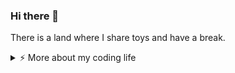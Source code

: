 ### Hi there 👋 

There is a land where I share toys and have a break.

<details>
<summary>⚡️ More about my coding life</summary>
<br />

<img src="https://github-readme-stats.vercel.app/api/top-langs/?username=champst2004&layout=compact&hide=css,html">
<img src="https://github-readme-stats.vercel.app/api?username=champst2004&show_icons=true&theme=bear" width="400">
<img src="https://github-readme-streak-stats.herokuapp.com?user=champst2004&theme=dark&hide_border=true" width="400">

</details>
